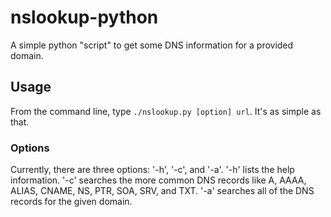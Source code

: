 # nslookup-python
A simple python "script" to get some DNS information for a provided domain.

## Usage
From the command line, type `./nslookup.py [option] url`. It's as simple as that. 

### Options
Currently, there are three options: '-h', '-c', and '-a'. '-h' lists the help information. '-c' searches the more common DNS records like A, AAAA, ALIAS, CNAME, NS, PTR, SOA, SRV, and TXT. '-a' searches all of the DNS records for the given domain.
